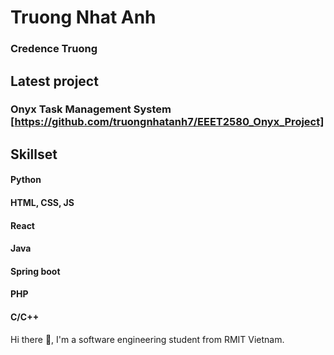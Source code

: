 

<!--
**truongnhatanh7/truongnhatanh7** is a ✨ _special_ ✨ repository because its `README.md` (this file) appears on your GitHub profile.

Here are some ideas to get you started:

- 🔭 I’m currently working on ...
- 🌱 I’m currently learning ...
- 👯 I’m looking to collaborate on ...
- 🤔 I’m looking for help with ...
- 💬 Ask me about ...
- 📫 How to reach me: ...
- 😄 Pronouns: ...
- ⚡ Fun fact: ...
-->

# Truong Nhat Anh
### Credence Truong

## Latest project
### Onyx Task Management System [https://github.com/truongnhatanh7/EEET2580_Onyx_Project]

## Skillset
#### Python
#### HTML, CSS, JS
#### React
#### Java
#### Spring boot
#### PHP
#### C/C++

Hi there 👋, I'm a software engineering student from RMIT Vietnam.


